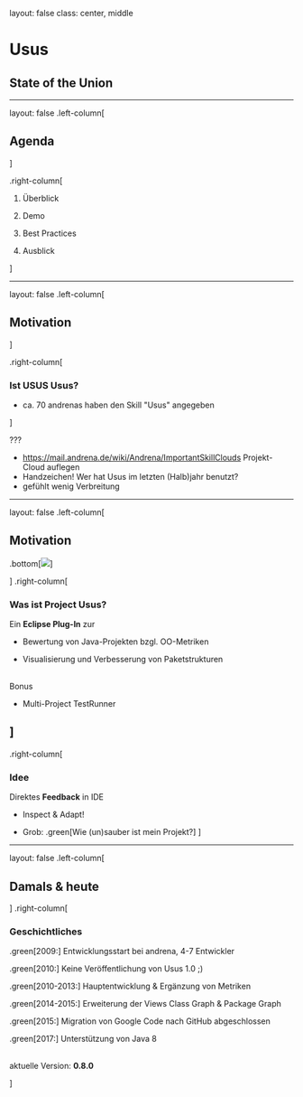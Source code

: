 
layout: false
class: center, middle

# Usus

## State of the Union

---

layout: false
.left-column[
## Agenda
]

.right-column[

1. Überblick

2. Demo

3. Best Practices

4. Ausblick

]

---

layout: false
.left-column[
## Motivation
]

.right-column[
### Ist USUS Usus?

- ca. 70 andrenas haben den Skill "Usus" angegeben

]

???
- https://mail.andrena.de/wiki/Andrena/ImportantSkillClouds Projekt-Cloud auflegen
- Handzeichen! Wer hat Usus im letzten (Halb)jahr benutzt?
- gefühlt wenig Verbreitung

---

layout: false
.left-column[
## Motivation

.bottom[![](https://marketplace.eclipse.org/sites/default/files/usus-marketplace.png)]

]
.right-column[
### Was ist Project Usus?

Ein **Eclipse Plug-In** zur 

- Bewertung von Java-Projekten bzgl. OO-Metriken

- Visualisierung und Verbesserung von Paketstrukturen

<br>
Bonus

- Multi-Project TestRunner

]
--
.right-column[
### Idee

Direktes **Feedback** in IDE

- Inspect & Adapt!

- Grob: .green[Wie (un)sauber ist mein Projekt?]
]

---

layout: false
.left-column[
## Damals & heute
]
.right-column[
### Geschichtliches

.green[2009:] Entwicklungsstart bei andrena, 4-7 Entwickler

.green[2010:] Keine Veröffentlichung von Usus 1.0 ;)

.green[2010-2013:] Hauptentwicklung & Ergänzung von Metriken

.green[2014-2015:] Erweiterung der Views Class Graph & Package Graph

.green[2015:] Migration von Google Code nach GitHub abgeschlossen

.green[2017:] Unterstützung von Java 8
<br><br>

aktuelle Version: **0.8.0**
<br>

]
